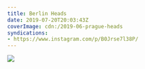 ```yaml
---
title: Berlin Heads
date: 2019-07-20T20:03:43Z
coverImage: cdn:/2019-06-prague-heads
syndications:
- https://www.instagram.com/p/B0Jrse7l38P/
---
```


![](cdn:/2019-06-prague-heads?class=fw)
